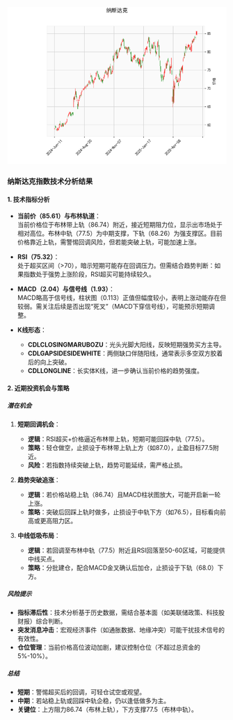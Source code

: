 ![图](NDAQ.png)



### 纳斯达克指数技术分析结果

#### 1. 技术指标分析
- **当前价（85.61）与布林轨道**：  
  当前价格位于布林带上轨（86.74）附近，接近短期阻力位，显示出市场处于相对高位。布林中轨（77.5）为中期支撑，下轨（68.26）为强支撑区。目前价格靠近上轨，需警惕回调风险，但若能突破上轨，可能加速上涨。

- **RSI（75.32）**：  
  处于超买区间（>70），暗示短期可能存在回调压力。但需结合趋势判断：如果指数处于强势上涨阶段，RSI超买可能持续较久。

- **MACD（2.04）与信号线（1.93）**：  
  MACD略高于信号线，柱状图（0.113）正值但幅度较小，表明上涨动能存在但较弱。需关注后续是否出现“死叉”（MACD下穿信号线），可能预示短期调整。

- **K线形态**：  
  - **CDLCLOSINGMARUBOZU**：光头光脚大阳线，反映短期强势买方主导。  
  - **CDLGAPSIDESIDEWHITE**：两侧缺口伴随阳线，通常表示多空双方胶着后的向上突破。  
  - **CDLLONGLINE**：长实体K线，进一步确认当前价格的趋势强度。  

#### 2. 近期投资机会与策略
##### 潜在机会
1. **短期回调机会**：  
   - **逻辑**：RSI超买+价格逼近布林带上轨，短期可能回踩中轨（77.5）。  
   - **策略**：轻仓做空，止损设于布林带上轨上方（如87.0），止盈目标77.5附近。  
   - **风险**：若指数持续突破上轨，趋势可能延续，需严格止损。

2. **趋势突破追涨**：  
   - **逻辑**：若价格站稳上轨（86.74）且MACD柱状图放大，可能开启新一轮上涨。  
   - **策略**：突破后回踩上轨时做多，止损设于中轨下方（如76.5），目标看向前高或更高阻力区。

3. **中线低吸布局**：  
   - **逻辑**：若回调至布林中轨（77.5）附近且RSI回落至50-60区域，可能提供中线买点。  
   - **策略**：分批建仓，配合MACD金叉确认后加仓，止损设于下轨（68.0）下方。

##### 风险提示
- **指标滞后性**：技术分析基于历史数据，需结合基本面（如美联储政策、科技股财报）综合判断。  
- **突发消息冲击**：宏观经济事件（如通胀数据、地缘冲突）可能干扰技术信号的有效性。  
- **仓位管理**：当前价格高位波动加剧，建议控制仓位（不超过总资金的5%-10%）。

##### 总结
- **短期**：警惕超买后的回调，可轻仓试空或观望。  
- **中期**：若站稳上轨或回踩中轨企稳，仍以逢低做多为主。  
- **关键位**：上方阻力86.74（布林上轨），下方支撑77.5（布林中轨）。